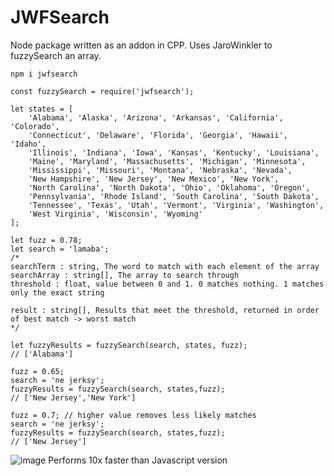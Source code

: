 # JWFSearch

Node package written as an addon in CPP. Uses JaroWinkler to fuzzySearch an array.

```
npm i jwfsearch
```

```
const fuzzySearch = require('jwfsearch');

let states = [
    'Alabama', 'Alaska', 'Arizona', 'Arkansas', 'California', 'Colorado',
    'Connecticut', 'Delaware', 'Florida', 'Georgia', 'Hawaii', 'Idaho',
    'Illinois', 'Indiana', 'Iowa', 'Kansas', 'Kentucky', 'Louisiana',
    'Maine', 'Maryland', 'Massachusetts', 'Michigan', 'Minnesota',
    'Mississippi', 'Missouri', 'Montana', 'Nebraska', 'Nevada',
    'New Hampshire', 'New Jersey', 'New Mexico', 'New York',
    'North Carolina', 'North Dakota', 'Ohio', 'Oklahoma', 'Oregon',
    'Pennsylvania', 'Rhode Island', 'South Carolina', 'South Dakota',
    'Tennessee', 'Texas', 'Utah', 'Vermont', 'Virginia', 'Washington',
    'West Virginia', 'Wisconsin', 'Wyoming'
];

let fuzz = 0.78;
let search = 'lamaba';
/*
searchTerm : string, The word to match with each element of the array
searchArray : string[], The array to search through
threshold : float, value between 0 and 1. 0 matches nothing. 1 matches only the exact string

result : string[], Results that meet the threshold, returned in order of best match -> worst match
*/

let fuzzyResults = fuzzySearch(search, states, fuzz);
// ['Alabama']

fuzz = 0.65;
search = 'ne jerksy';
fuzzyResults = fuzzySearch(search, states,fuzz);
// ['New Jersey','New York']

fuzz = 0.7; // higher value removes less likely matches
search = 'ne jerksy';
fuzzyResults = fuzzySearch(search, states,fuzz);
// ['New Jersey']
```

![image](https://github.com/brandonetter/FuzzySearch-CPP-Addon/assets/4108484/9c7558ad-2ea3-46e1-999c-c8728e8425a6)
Performs 10x faster than Javascript version
